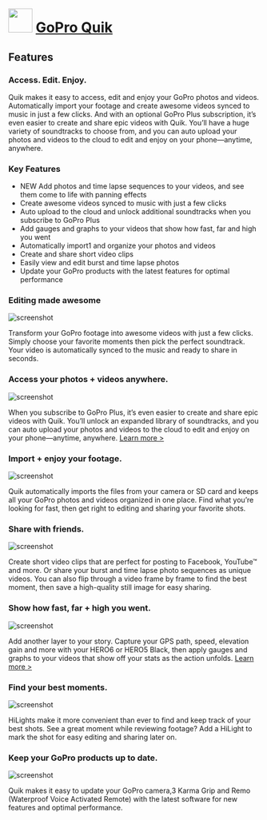 ﻿# <img src="https://cdn.jsdelivr.net/gh/chtof/chocolatey-packages/automatic/quik/quik.png" width="48" height="48"/> [GoPro Quik](https://chocolatey.org/packages/quik)

## Features
### **Access. Edit. Enjoy.**
Quik makes it easy to access, edit and enjoy your GoPro photos and videos. Automatically import your footage and create awesome videos synced to music in just a few clicks. And with an optional GoPro Plus subscription, it’s even easier to create and share epic videos with Quik. You’ll have a huge variety of soundtracks to choose from, and you can auto upload your photos and videos to the cloud to edit and enjoy on your phone—anytime, anywhere.

### Key Features
- NEW Add photos and time lapse sequences to your videos, and see them come to life with panning effects
- Create awesome videos synced to music with just a few clicks
- Auto upload to the cloud and unlock additional soundtracks when you subscribe to GoPro Plus
- Add gauges and graphs to your videos that show how fast, far and high you went
- Automatically import1 and organize your photos and videos
- Create and share short video clips
- Easily view and edit burst and time lapse photos
- Update your GoPro products with the latest features for optimal performance

### Editing made awesome

![screenshot](https://cdn.jsdelivr.net/gh/chtof/chocolatey-packages/automatic/quik/screenshot1.png)

Transform your GoPro footage into awesome videos with just a few clicks. Simply choose your favorite moments then pick the perfect soundtrack. Your video is automatically synced to the music and ready to share in seconds.



### Access your photos + videos anywhere.

![screenshot](https://cdn.jsdelivr.net/gh/chtof/chocolatey-packages/automatic/quik/screenshot2.png)

When you subscribe to GoPro Plus, it’s even easier to create and share epic videos with Quik. You’ll unlock an expanded library of soundtracks, and you can auto upload your photos and videos to the cloud to edit and enjoy on your phone—anytime, anywhere.
[Learn more >](http://shop.gopro.com/subscription/gopro-plus-monthly/GoProPlusMonthly.html)

### Import + enjoy your footage.

![screenshot](https://cdn.jsdelivr.net/gh/chtof/chocolatey-packages/automatic/quik/screenshot3.png)

Quik automatically imports the files from your camera or SD card and keeps all your GoPro photos and videos organized in one place. Find what you’re looking for fast, then get right to editing and sharing your favorite shots.

### Share with friends.

![screenshot](https://cdn.jsdelivr.net/gh/chtof/chocolatey-packages/automatic/quik/screenshot4.png)

Create short video clips that are perfect for posting to Facebook, YouTube™ and more. Or share your burst and time lapse photo sequences as unique videos. You can also flip through a video frame by frame to find the best moment, then save a high-quality still image for easy sharing.

### Show how fast, far + high you went.

![screenshot](https://cdn.jsdelivr.net/gh/chtof/chocolatey-packages/automatic/quik/screenshot5.png)

Add another layer to your story. Capture your GPS path, speed, elevation gain and more with your HERO6 or HERO5 Black, then apply gauges and graphs to your videos that show off your stats as the action unfolds.
[Learn more >](https://gopro.com/help/articles/Block/How-to-Use-Gauges-in-Quik-for-Desktop)

### Find your best moments.

![screenshot](https://cdn.jsdelivr.net/gh/chtof/chocolatey-packages/automatic/quik/screenshot6.png)

HiLights make it more convenient than ever to find and keep track of your best shots. See a great moment while reviewing footage? Add a HiLight to mark the shot for easy editing and sharing later on.

### Keep your GoPro products up to date.

![screenshot](https://cdn.jsdelivr.net/gh/chtof/chocolatey-packages/automatic/quik/screenshot7.png)

Quik makes it easy to update your GoPro camera,3 Karma Grip and Remo (Waterproof Voice Activated Remote) with the latest software for new features and optimal performance.